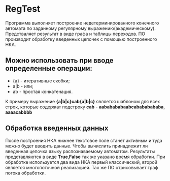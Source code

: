 # RegTest
Программа выполняет построение недетерминированного конечного автомата по заданному регулярному выражению(академическому). Предстваляет результат в виде графа и таблицы переходов. ПО производит обработку введенных цепочек с помощью построенного НКА.

## Можно использовать при вводе определенные операции: 
  * {a} - итеративные скобки;
  * a|b - или;
  * ab - простая конкатенация.

К примеру выражение **{a|b|c}cab{a|b|c}** является шаблоном  для всех строк, которые содержат подстроку **cab** - **aababababaabcabababababa**, **aaaacabbbb**

## Обработка введенных данных
После построения НКА нижнее текстовое поле станет активным и туда можно будет вводить данные. Чтобы вычислить принадлежит ли введенная цепочка языку распознаваемому автоматом. Результаты представляются в виде **True**,**False** так же указано время обработки. При обработке используется два вида НКА первый классический, второй является многопоточной реализацией. Так же ПО отрисовывает граф потока обработки.  

